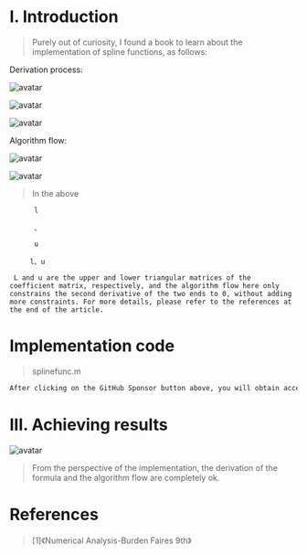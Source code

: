 #  I. Introduction 

>  Purely out of curiosity, I found a book to learn about the implementation of spline functions, as follows: 

Derivation process: 

![avatar]( 52765418b94946d5baa8cdd046a95801.png) 

 ![avatar]( 5dd9bc0374004414906c0b595d58f7ff.png) 

 ![avatar]( b85aca8d17904e4492252e165841071d.png) 

 Algorithm flow: 

![avatar]( d00c4510f955477f8e80c81321f01e0e.png) 

 ![avatar]( 7013d70e899f43f983ec6cde71919678.png) 

>  In the above 

          l 

          、 

          u 

         l、u 

     L and u are the upper and lower triangular matrices of the coefficient matrix, respectively, and the algorithm flow here only constrains the second derivative of the two ends to 0, without adding more constraints. For more details, please refer to the references at the end of the article. 

#  Implementation code 

>  splinefunc.m 

 ```python  
After clicking on the GitHub Sponsor button above, you will obtain access permissions to my private code repository ( https://github.com/slowlon/my_code_bar ) to view this blog code. By searching the code number of this blog, you can find the code you need, code number is: 2024020309574097890
 ```  
#  III. Achieving results 

![avatar]( 2030fedbc158437089caaa34f789ed59.png) 

>  From the perspective of the implementation, the derivation of the formula and the algorithm flow are completely ok. 

#  References 

>  [1]《Numerical Analysis-Burden Faires 9th》 

